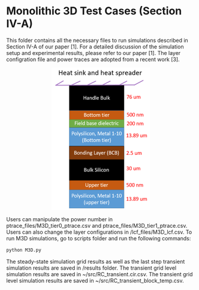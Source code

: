 # Monolithic 3D Test Cases (Section IV-A)
This folder contains all the necessary files to run simulations described in Section IV-A of our paper [1].
For a detailed discussion of the simulation setup and experimental results, please refer to our paper [1].
The layer configration file and power traces are adopted from a recent work [3].

<p align="center">
<img src= "/image/M3D.png" />
</p>

Users can manipulate the power number in ptrace_files/M3D_tier0_ptrace.csv and ptrace_files/M3D_tier1_ptrace.csv. 
Users can also change the layer configurations in /lcf_files/M3D_lcf.csv.
To run M3D simulations, go to scripts folder and run the following commands:

```python
python M3D.py
```

The steady-state simulation grid results as well as the last step transient simulation results are saved in /results folder.
The transient grid level simulation results are saved in ~/src/RC_transient.cir.csv. 
The transient grid level simulation results are saved in ~/src/RC_transient_block_temp.csv. 
